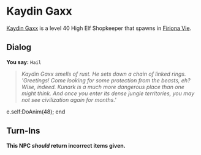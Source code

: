 # Kaydin Gaxx



[Kaydin Gaxx](/npc/84197) is a level 40 High Elf Shopkeeper that spawns in [Firiona Vie](/zone/84).



## Dialog

**You say:** `Hail`



>*Kaydin Gaxx smells of rust.  He sets down a chain of linked rings.  'Greetings!  Come looking for some protection from the beasts, eh?  Wise, indeed.  Kunark is a much more dangerous place than one might think.  And once you enter its dense jungle territories, you may not see civilization again for months.'*


e.self:DoAnim(48);
end



## Turn-Ins



**This NPC *should* return incorrect items given.**





